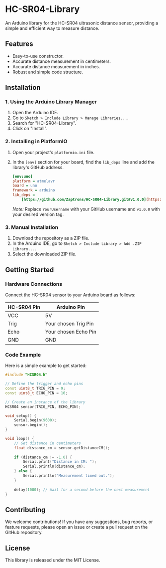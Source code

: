 # HC-SR04-Library

An Arduino library for the HC-SR04 ultrasonic distance sensor, providing a simple and efficient way to measure distance.

## Features

-   Easy-to-use constructor.
-   Accurate distance measurement in centimeters.
-   Accurate distance measurement in inches.
-   Robust and simple code structure.

## Installation

### 1. Using the Arduino Library Manager

1.  Open the Arduino IDE.
2.  Go to `Sketch > Include Library > Manage Libraries...`.
3.  Search for "HC-SR04-Library".
4.  Click on "Install".

### 2. Installing in PlatformIO

1.  Open your project's `platformio.ini` file.
2.  In the `[env]` section for your board, find the `lib_deps` line and add the library's GitHub address.

    ```ini
    [env:uno]
    platform = atmelavr
    board = uno
    framework = arduino
    lib_deps =
        [https://github.com/Zaptrons/HC-SR04-Library.git#v1.0.0](https://github.com/Zaptrons/HC-SR04-Library.git#v1.0.0)
    ```

    *Note:* Replace `YourUsername` with your GitHub username and `v1.0.0` with your desired version tag.

### 3. Manual Installation

1.  Download the repository as a ZIP file.
2.  In the Arduino IDE, go to `Sketch > Include Library > Add .ZIP Library...`.
3.  Select the downloaded ZIP file.

## Getting Started

### Hardware Connections

Connect the HC-SR04 sensor to your Arduino board as follows:

| HC-SR04 Pin | Arduino Pin |
| ----------- | ----------- |
| VCC         | 5V          |
| Trig        | Your chosen Trig Pin |
| Echo        | Your chosen Echo Pin |
| GND         | GND         |

### Code Example

Here is a simple example to get started:

```cpp
#include "HCSR04.h"

// Define the trigger and echo pins
const uint8_t TRIG_PIN = 9;
const uint8_t ECHO_PIN = 10;

// Create an instance of the library
HCSR04 sensor(TRIG_PIN, ECHO_PIN);

void setup() {
    Serial.begin(9600);
    sensor.begin();
}

void loop() {
    // Get distance in centimeters
    float distance_cm = sensor.getDistanceCM();
    
    if (distance_cm != -1.0) {
        Serial.print("Distance in CM: ");
        Serial.println(distance_cm);
    } else {
        Serial.println("Measurement timed out.");
    }
    
    delay(1000); // Wait for a second before the next measurement
}
```
## Contributing
We welcome contributions! If you have any suggestions, bug reports, or feature requests, please open an issue or create a pull request on the GitHub repository.

## License
This library is released under the MIT License.